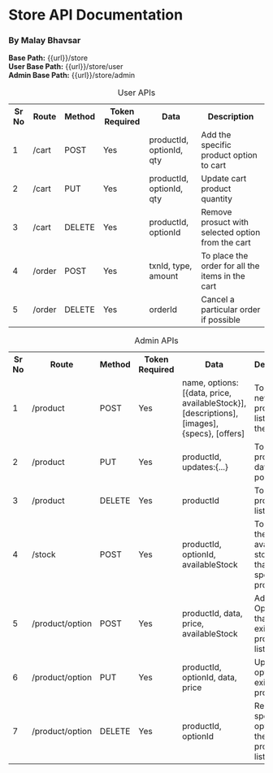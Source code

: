 # Store API Documentation

### By Malay Bhavsar

<p><b>Base Path:</b> {{url}}/store<br/><b>User Base Path:</b> {{url}}/store/user<br/><b>Admin Base Path:</b> {{url}}/store/admin</p>
<table>
    <caption>User APIs</caption>
    <tr>
        <th>Sr No</th>
        <th>Route</th>
        <th>Method</th>
        <th>Token Required</th>
        <th>Data</th>
        <th>Description</th>
    </tr>
    <tr>
        <td>1</td>
        <td>/cart</td>
        <td>POST</td>
        <td>Yes</td>
        <td>productId, optionId, qty</td>
        <td>Add the specific product option to cart</td>
    </tr>
    <tr>
        <td>2</td>
        <td>/cart</td>
        <td>PUT</td>
        <td>Yes</td>
        <td>productId, optionId, qty</td>
        <td>Update cart product quantity</td>
    </tr>
    <tr>
        <td>3</td>
        <td>/cart</td>
        <td>DELETE</td>
        <td>Yes</td>
        <td>productId, optionId</td>
        <td>Remove prosuct with selected option from the cart</td>
    </tr>
    <tr>
        <td>4</td>
        <td>/order</td>
        <td>POST</td>
        <td>Yes</td>
        <td>txnId, type, amount</td>
        <td>To place the order for all the items in the cart</td>
    </tr>
    <tr>
        <td>5</td>
        <td>/order</td>
        <td>DELETE</td>
        <td>Yes</td>
        <td>orderId</td>
        <td>Cancel a particular order if possible</td>
    </tr>
</table>
<table>
    <caption>Admin APIs</caption>
    <tr>
        <th>Sr No</th>
        <th>Route</th>
        <th>Method</th>
        <th>Token Required</th>
        <th>Data</th>
        <th>Description</th>
    </tr>
    <tr>
        <td>1</td>
        <td>/product</td>
        <td>POST</td>
        <td>Yes</td>
        <td>name, options:[{data, price, availableStock}], [descriptions], [images], {specs}, [offers]</td>
        <td>To add a new product listing to the store</td>
    </tr>
    <tr>
        <td>2</td>
        <td>/product</td>
        <td>PUT</td>
        <td>Yes</td>
        <td>productId, updates:{...}</td>
        <td>To update product data in the post</td>
    </tr>
    <tr>
        <td>3</td>
        <td>/product</td>
        <td>DELETE</td>
        <td>Yes</td>
        <td>productId</td>
        <td>To delete product listing</td>
    </tr>
    <tr>
        <td>4</td>
        <td>/stock</td>
        <td>POST</td>
        <td>Yes</td>
        <td>productId, optionId, availableStock</td>
        <td>To update the available stock of that specific product</td>
    </tr>
    <tr>
        <td>5</td>
        <td>/product/option</td>
        <td>POST</td>
        <td>Yes</td>
        <td>productId, data, price, availableStock</td>
        <td>Add a new Option for that existing product listing</td>
    </tr>
    <tr>
        <td>6</td>
        <td>/product/option</td>
        <td>PUT</td>
        <td>Yes</td>
        <td>productId, optionId, data, price</td>
        <td>Update option of an existing product</td>
    </tr>
    <tr>
        <td>7</td>
        <td>/product/option</td>
        <td>DELETE</td>
        <td>Yes</td>
        <td>productId, optionId</td>
        <td>Remove a specific option for the existing product listed</td>
    </tr>
    
</table>
